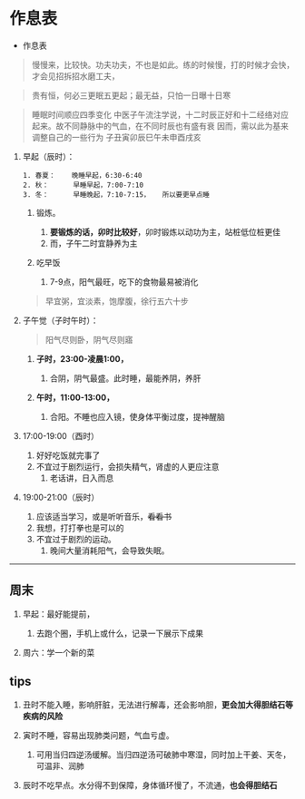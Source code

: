 # 作息表

- 作息表

> 慢慢来，比较快。功夫功夫，不也是如此。练的时候慢，打的时候才会快，才会见招拆招水磨工夫，

> 贵有恒，何必三更眠五更起；最无益，只怕一日曝十日寒

> 睡眠时间顺应四季变化
> 中医子午流注学说，十二时辰正好和十二经络对应起来。故不同静脉中的气血，在不同时辰也有盛有衰
> 因而，需以此为基来调整自己的一些行为
> 子丑寅卯辰巳午未申酉戌亥

1. 早起（辰时）：

    ```text
    1. 春夏：    晚睡早起，6:30-6:40
    2. 秋：      早睡早起，7:00-7:10
    3. 冬：      早睡晚起，7:10-7:15，   所以要更早点睡
    ```

    1. 锻炼。

        1. **要锻炼的话，卯时比较好**，卯时锻炼以动功为主，站桩低位桩更佳
        2. 而，子午二时宜静养为主

    2. 吃早饭
        1. 7-9点，阳气最旺，吃下的食物最易被消化

    > 早宜粥，宜淡素，饱摩腹，徐行五六十步

2. 子午觉（子时午时）：

    > 阳气尽则卧，阴气尽则寤

    1. **子时，23:00-凌晨1:00，**
        1. 合阴，阴气最盛。此时睡，最能养阴，养肝

    2. **午时，11:00-13:00，**
        1. 合阳。不睡也应入镜，使身体平衡过度，提神醒脑

3. 17:00-19:00（酉时）

    1. 好好吃饭就完事了
    2. 不宜过于剧烈运行，会损失精气，肾虚的人更应注意
        1. 老话讲，日入而息

4. 19:00-21:00（辰时）

    1. 应该适当学习，或是听听音乐，~~看看书~~
    2. 我想，打打拳也是可以的
    3. 不宜过于剧烈的运动。
        1. 晚间大量消耗阳气，会导致失眠。

---

## 周末

1. 早起：最好能提前，
    1. 去跑个圈，手机上或什么，记录一下展示下成果

2. 周六：学一个新的菜

## tips

1. 丑时不能入睡，影响肝脏，无法进行解毒，还会影响胆，**更会加大得胆结石等疾病的风险**
2. 寅时不睡，容易出现肺类问题，气血亏虚。

    1. 可用当归四逆汤缓解。当归四逆汤可破肺中寒湿，同时加上干姜、天冬，可温非、润肺

3. 辰时不吃早点。水分得不到保障，身体循环慢了，不流通，**也会得胆结石**
